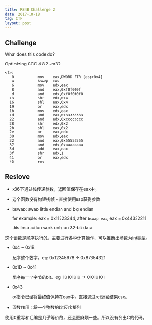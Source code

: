 ```yaml
---
title: RE4B Challenge 2
date: 2017-10-18
tag: CTF
layout: post
---
```


## Challenge

What does this code do?

Optimizing GCC 4.8.2 -m32

```
<f>:
   0:          mov    eax,DWORD PTR [esp+0x4]
   4:          bswap  eax
   6:          mov    edx,eax
   8:          and    eax,0xf0f0f0f
   d:          and    edx,0xf0f0f0f0
  13:          shr    edx,0x4
  16:          shl    eax,0x4
  19:          or     eax,edx
  1b:          mov    edx,eax
  1d:          and    eax,0x33333333
  22:          and    edx,0xcccccccc
  28:          shr    edx,0x2
  2b:          shl    eax,0x2
  2e:          or     eax,edx
  30:          mov    edx,eax
  32:          and    eax,0x55555555
  37:          and    edx,0xaaaaaaaa
  3d:          add    eax,eax
  3f:          shr    edx,1
  41:          or     eax,edx
  43:          ret
```

## Reslove

* x86下通过栈传递参数，返回值保存在eax中。
* 这个函数没有构建栈帧 - 直接使用esp获得参数

* bswap: swap little endian and big endian

    for example: eax = 0x11223344, after `bswap eax`, eax = 0x44332211

    this instruction work only on 32-bit data

这个函数是顺序执行的。主要进行各种计算操作，可以推断出参数为int类型。

* 0x4 ~ 0x1B

    反序整个数字。eg: 0x12345678 -> 0x87654321

* 0x1D ~ 0x41

    反序每一个字节的bit。eg: 10101010 -> 01010101

* 0x43

    or指令已经将最终值保持在eax中。直接通过ret返回结果eax。

* 函数作用：将一个整数的bit反序排列

使用C重写和汇编是几乎等价的，还会更麻烦一些。所以没有列出C的代码。

